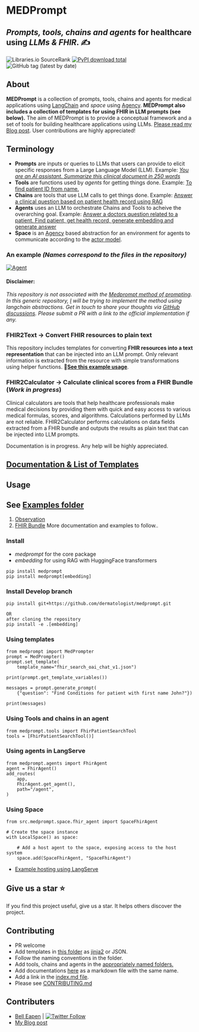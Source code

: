 # MEDPrompt
## *Prompts, tools, chains and agents* for healthcare using *LLMs & FHIR*.  ✍️
![Libraries.io SourceRank](https://img.shields.io/librariesio/sourcerank/pypi/medprompt)
[![PyPI download total](https://img.shields.io/pypi/dm/medprompt.svg)](https://pypi.python.org/pypi/medprompt/)
![GitHub tag (latest by date)](https://img.shields.io/github/v/tag/dermatologist/medprompt)

## About
**MEDPrompt** is a collection of prompts, tools, chains  and agents for medical applications using [LangChain](https://www.langchain.com/) and *space* using [Agency](https://github.com/operand/agency). **MEDPrompt also includes a collection of templates for using FHIR in LLM prompts (see below).** The aim of MEDPrompt is to provide a conceptual framework and a set of tools for building healthcare applications using LLMs. [Please read my Blog post](https://nuchange.ca/2023/12/medprompt-how-to-architect-llm-solutions-for-healthcare.html). User contributions are highly appreciated!

## Terminology
* **Prompts** are inputs or queries to LLMs that users can provide to elicit specific responses from a Large Language Model (LLM). Example: [*You are an AI assistant. Summarize this clinical document in 250 words*](src/medprompt/templates/summary_v1.jinja)
* **Tools** are functions used by *agents* for getting things done. Example: [To find patient ID from name.](src/medprompt/tools/find_patient.py)
* **Chains** are tools that use LLM calls to get things done. Example: [Answer a clinical question based on patient health record using RAG](src/medprompt/chains/rag_chain.py)
* **Agents** uses an LLM to orchestrate Chains and Tools to acheive the overarching goal. Example: [Answer a doctors question related to a patient. Find patient, get health record, generate embedding and generate answer](src/medprompt/agents/fhir_agent.py)
* **Space** is an [Agency](https://github.com/operand/agency) based abstraction for an environment for agents to communicate according to the [actor model](https://en.wikipedia.org/wiki/Actor_model).

### An example *(Names correspond to the files in the repository)*
[![Agent](https://github.com/dermatologist/medprompt/blob/develop/notes/agent.drawio.svg)](https://github.com/dermatologist/medprompt/blob/develop/notes/agent.drawio.svg)

#### Disclaimer:
*This repository is not associated with the [Medprompt method of prompting](https://arxiv.org/pdf/2311.16452.pdf). In this generic repository, [I](https://nuchange.ca) will be trying to implement the method using langchain abstractions. Get in touch to share your thoughts via [GitHub discussions](https://github.com/dermatologist/medprompt/discussions). Please submit a PR with a link to the official implementation if any.*

### FHIR2Text -> Convert FHIR resources to plain text
This repository includes templates for converting **FHIR resources into a text representation** that can be injected into an LLM prompt. Only relevant information is extracted from the resource with simple transformations using helper functions. 🚒[**See this example usage**](/tests/test_fhir_observation_v1.py).

### FHIR2Calculator -> Calculate clinical scores from a FHIR Bundle (*Work in progress*)
Clinical calculators are tools that help healthcare professionals make medical decisions by providing them with quick and easy access to various medical formulas, scores, and algorithms. Calculations performed by LLMs are not reliable. FHIR2Calculator performs calculations on data fields extracted from a FHIR bundle and outputs the results as plain text that can be injected into LLM prompts.

Documentation is in progress. Any help will be highly appreciated.
## [Documentation & List of Templates](https://dermatologist.github.io/medprompt/)

## Usage

## See [Examples folder](/examples)
1. [Observation](/examples/fhirToText.ipynb)
2. [FHIR Bundle](/examples/fhirBundle.ipynb)
More documentation and examples to follow..

### Install
* *medprompt* for the core package
* *embedding* for using RAG with HuggingFace transformers

```
pip install medprompt
pip install medprompt[embedding]
```

### Install Develop branch

```
pip install git+https://github.com/dermatologist/medprompt.git

OR
after cloning the repository
pip install -e .[embedding]
```


### Using templates
```
from medprompt import MedPrompter
prompt = MedPrompter()
prompt.set_template(
    template_name="fhir_search_oai_chat_v1.json")

print(prompt.get_template_variables())

messages = prompt.generate_prompt(
    {"question": "Find Conditions for patient with first name John?"})

print(messages)
```

### Using Tools and chains in an agent
```
from medprompt.tools import FhirPatientSearchTool
tools = [FhirPatientSearchTool()]
```

### Using agents in LangServe
```
from medprompt.agents import FhirAgent
agent = FhirAgent()
add_routes(
    app,
    FhirAgent.get_agent(),
    path="/agent",
)
```

### Using Space
```
from src.medprompt.space.fhir_agent import SpaceFhirAgent

# Create the space instance
with LocalSpace() as space:

    # Add a host agent to the space, exposing access to the host system
    space.add(SpaceFhirAgent, "SpaceFhirAgent")
```

* [Example hosting using LangServe](/t_install.py)

## Give us a star ⭐️
If you find this project useful, give us a star. It helps others discover the project.

## Contributing
* PR welcome
* Add templates in [this folder](src/medprompt/templates/) as [jinja2](https://jinja.palletsprojects.com/en/3.1.x/) or JSON.
* Follow the naming conventions in the folder.
* Add tools, chains and agents in the [appropriately named folders.](src/medprompt/)
* Add documentations [here](info/) as a markdown file with the same name.
* Add a link in the [index.md file](info/index.md).
* Please see [CONTRIBUTING.md](/CONTRIBUTING.md)

## Contributers
* [Bell Eapen](https://nuchange.ca) | [![Twitter Follow](https://img.shields.io/twitter/follow/beapen?style=social)](https://twitter.com/beapen)
* [My Blog post](https://nuchange.ca/2023/12/medprompt-how-to-architect-llm-solutions-for-healthcare.html)